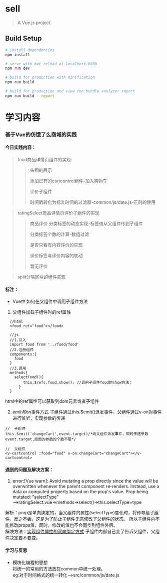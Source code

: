 # sell

> A Vue.js project

## Build Setup

``` bash
# install dependencies
npm install

# serve with hot reload at localhost:8080
npm run dev

# build for production with minification
npm run build

# build for production and view the bundle analyzer report
npm run build --report
```
# 学习内容

### 基于Vue的仿饿了么商城的实践

#### 今日实践内容：

> food商品详情页组件的实现:
>
>>  头图的展示
>>
>>  添加已有的cartcontrol组件-加入购物车
>>
>>  评价子组件
>>
>>  时间戳转化为标准时间的过滤器-common/js/date.js-正则的使用

> ratingSelect商品详情页评价子组件的实现
>>
>>  商品评价 分类标签的动态实现-标签值从父组件传到子组件
>>
>>  分类标签个数的计算-数组过滤
>>
>>  是否只看有内容评价的实现
>>
>>  评价标签与评价内容的联动
>>
>>  暂无评价

> split分隔区块的组件实现

#### 标注：
- Vue中 如何在父组件中调用子组件方法
1. 父组件加载子组件时的ref属性
```
  //html
  <food ref="food"></food>

  //js
  //1.引入
  import food from '../food/food'
  //2.注册组件
  components:{
    food
  }
  //3.调用
  methods{
  	selectFood(){
  		this.$refs.food.show(); //调用子组件food的show方法；
	  }
  }
```
html中的ref属性可以获取到dom元素或者子组件

2. $emit和$on事件方式
子组件通过this.$emit()派发事件，父组件通过v-on对事件进行监听，实现参数的传递
```
//  子组件
this.$emit('changeCart',event.target)/*向父组件派发事件，同时传递参数event.target,后面的参数的个数不限*/

//  父组件
<v-cartcontrol :food="food" v-on:changeCart="changeCart"></v-cartcontrol>
```


#### 遇到的问题及解决方案：
1. error:[Vue warn]: Avoid mutating a prop directly since the value will be overwritten whenever the parent component re-renders. Instead, use a data or computed property based on the prop's value. Prop being mutated: "selectType"<br>
-->ratingSelect.vue->methods->select()->this.selectType=type

解析：prop是单向绑定的，当父组件的属性(selectType)变化时，将传导给子组件，反之不会。这是为了防止子组件无意修改了父组件的状态。
所以子组件内不能修改props值，同时，修改的值也不会同步到组件外层。<br>
解决方法：[实现组件属性的双向绑定方式](http://www.cnblogs.com/xxcanghai/p/6124699.html?_t=t)
子组件内部自己变了告诉父组件，父组件决定要不要变。

#### 学习与反思
- 模块化编程的思想 <br>
将统一的常用的方法放在common中统一处理。<br>
eg:对于时间格式的统一转化-->src/common/js/date.js
